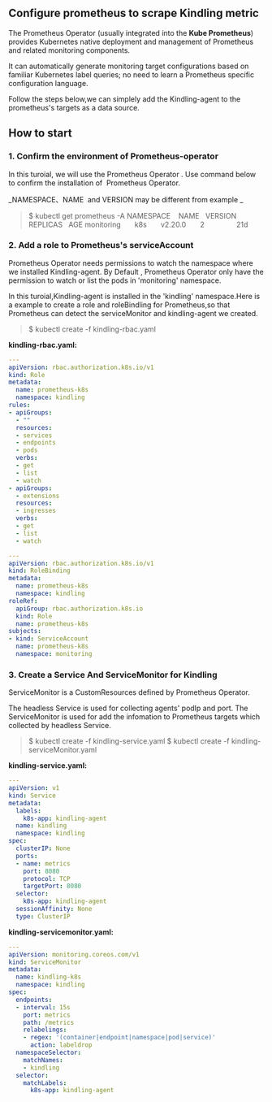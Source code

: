 ## Configure  prometheus to scrape Kindling metric


The Prometheus Operator (usually integrated into the **Kube Prometheus**) provides Kubernetes native deployment and management of Prometheus and related monitoring components.


It can automatically generate monitoring target configurations based on familiar Kubernetes label queries; no need to learn a Prometheus specific configuration language.


Follow the steps below,we can simplely add the Kindling-agent to the prometheus's targets as a data source.


## How to start


### 1. Confirm the environment of Prometheus-operator


In this turoial, we will use the Prometheus Operator . Use command below to confirm the installation of  Prometheus Operator.


_NAMESPACE、NAME  and VERSION may be different from example _


> $ kubectl get prometheus -A
> NAMESPACE    NAME   VERSION   REPLICAS   AGE
monitoring       k8s       v2.20.0       2                21d



### 2. Add a role to Prometheus's serviceAccount


Prometheus Operator needs permissions to watch the namespace where we installed Kindling-agent.
By Default , Prometheus Operator only have the permission to watch or list the pods in 'monitoring' namespace.


In this turoial,Kindling-agent is installed in the 'kindling' namespace.Here is a example to create a role and roleBindling for Prometheus,so that Prometheus can detect the serviceMonitor and kindling-agent we created.


> $ kubectl create -f kindling-rbac.yaml



**kindling-rbac.yaml:**


```yaml
---
apiVersion: rbac.authorization.k8s.io/v1
kind: Role
metadata:
  name: prometheus-k8s
  namespace: kindling
rules:
- apiGroups:
  - ""
  resources:
  - services
  - endpoints
  - pods
  verbs:
  - get
  - list
  - watch
- apiGroups:
  - extensions
  resources:
  - ingresses
  verbs:
  - get
  - list
  - watch

---  
apiVersion: rbac.authorization.k8s.io/v1
kind: RoleBinding
metadata:
  name: prometheus-k8s
  namespace: kindling
roleRef:
  apiGroup: rbac.authorization.k8s.io
  kind: Role
  name: prometheus-k8s
subjects:
- kind: ServiceAccount
  name: prometheus-k8s
  namespace: monitoring
```


### 3. Create a Service And ServiceMonitor for Kindling
ServiceMonitor is a CustomResources defined by Prometheus Operator.
​

The headless Service is used for collecting agents' podIp and port.
The ServiceMonitor is used for add the infomation to Prometheus targets which collected by headless Service.
> $ kubectl create -f kindling-service.yaml
> $ kubectl create -f kindling-serviceMonitor.yaml

**kindling-service.yaml:**


```yaml
---
apiVersion: v1
kind: Service
metadata:
  labels:
    k8s-app: kindling-agent
  name: kindling
  namespace: kindling
spec:
  clusterIP: None
  ports:
  - name: metrics
    port: 8080
    protocol: TCP
    targetPort: 8080
  selector:
    k8s-app: kindling-agent
  sessionAffinity: None
  type: ClusterIP
```


**kindling-servicemonitor.yaml:**


```yaml
---
apiVersion: monitoring.coreos.com/v1
kind: ServiceMonitor
metadata:
  name: kindling-k8s
  namespace: kindling
spec:
  endpoints:
  - interval: 15s
    port: metrics
    path: /metrics
    relabelings:
    - regex: '(container|endpoint|namespace|pod|service)'
      action: labeldrop
  namespaceSelector:
    matchNames:
    - kindling
  selector:
    matchLabels:
      k8s-app: kindling-agent
```

